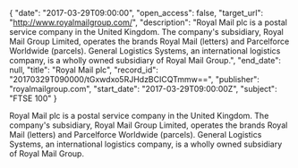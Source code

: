 {
  "date": "2017-03-29T09:00:00", 
  "open_access": false, 
  "target_url": "http://www.royalmailgroup.com/", 
  "description": "Royal Mail plc is a postal service company in the United Kingdom. The company's subsidiary, Royal Mail Group Limited, operates the brands Royal Mail (letters) and Parcelforce Worldwide (parcels). General Logistics Systems, an international logistics company, is a wholly owned subsidiary of Royal Mail Group.", 
  "end_date": null, 
  "title": "Royal Mail plc", 
  "record_id": "20170329T090000/tGxwdxo5RJHdzBCICQTmmw==", 
  "publisher": "royalmailgroup.com", 
  "start_date": "2017-03-29T09:00:00Z", 
  "subject": "FTSE 100"
}

Royal Mail plc is a postal service company in the United Kingdom. The company's subsidiary, Royal Mail Group Limited, operates the brands Royal Mail (letters) and Parcelforce Worldwide (parcels). General Logistics Systems, an international logistics company, is a wholly owned subsidiary of Royal Mail Group.